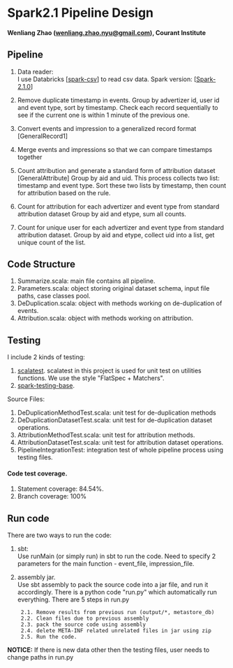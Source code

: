 # Spark2.1 Pipeline Design

#### Wenliang Zhao (wenliang.zhao.nyu@gmail.com), Courant Institute

## Pipeline
1. Data reader:  
	I use Databricks [[spark-csv](https://github.com/databricks/spark-csv)] to read csv data. Spark version: [[Spark-2.1.0](http://spark.apache.org/releases/spark-release-2-1-0.html)]
2. Remove duplicate timestamp in events. 
	Group by advertizer id, user id and event type, sort by timestamp. Check each record sequentially to see if the current one is within 1 minute of the previous one.	
3. Convert events and impression to a generalized record format [GeneralRecord1]
	
4. Merge events and impressions so that we can compare timestamps together
	
5. Count attribution and generate a standard form of attribution dataset [GeneralAttribute]
	Group by aid and uid. This process collects two list: timestamp and event type. Sort these two lists by timestamp, then count for attribution based on the rule.  

6. Count for attribution for each advertizer and event type from standard attribution dataset
	Group by aid and etype, sum all counts. 

7. Count for unique user for each advertizer and event type from standard attribution dataset. 
	Group by aid and etype, collect uid into a list, get unique count of the list.


## Code Structure
1. Summarize.scala: main file contains all pipeline.  
2. Parameters.scala: object storing original dataset schema, input file paths, case classes pool.   
3. DeDuplication.scala: object with methods working on de-duplication of events.  
4. Attribution.scala: object with methods working on attribution.  


## Testing
I include 2 kinds of testing:  
1) [scalatest](http://www.scalatest.org/). 
	scalatest in this project is used for unit test on utilities functions. We use the style "FlatSpec + Matchers".  
2) [spark-testing-base](https://github.com/holdenk/spark-testing-base).    

Source Files:  
1. DeDuplicationMethodTest.scala: unit test for de-duplication methods   
2. DeDuplicationDatasetTest.scala: unit test for de-duplication dataset operations.  
3. AttributionMethodTest.scala: unit test for attribution methods.  
4. AttributionDatasetTest.scala: unit test for attribution dataset operations.  
5. PipelineIntegrationTest: integration test of whole pipeline process using testing files.  
  
#### Code test coverage. 
1. Statement coverage: 84.54%. 
2. Branch coverage: 100%
	

## Run code

There are two ways to run the code:

1. sbt:  
	Use runMain (or simply run) in sbt to run the code. Need to specify 2 parameters for the main function - event_file, impression_file.
2. assembly jar.   
	Use sbt assembly to pack the source code into a jar file, and run it accordingly.
	There is a python code "run.py" which automatically run everything. There are 5 steps in run.py
		
		2.1. Remove results from previous run (output/*, metastore_db)
		2.2. Clean files due to previous assembly
		2.3. pack the source code using assembly
		2.4. delete META-INF related unrelated files in jar using zip
		2.5. Run the code. 


**NOTICE:** If there is new data other then the testing files, user needs to change paths in run.py
